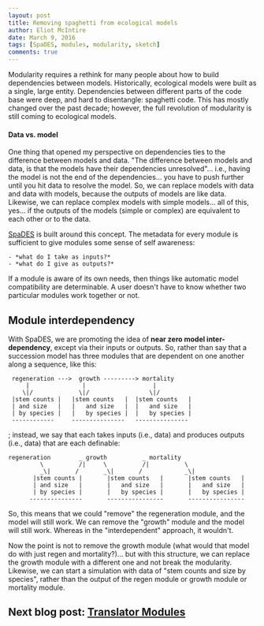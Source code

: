 ```yaml
---
layout: post
title: Removing spaghetti from ecological models
author: Eliot McIntire
date: March 9, 2016
tags: [SpaDES, modules, modularity, sketch]
comments: true
---
```


Modularity requires a rethink for many people about how to build dependencies between models. Historically, ecological models were built as a single, large entity. Dependencies between different parts of the code base were deep, and hard to disentangle: spaghetti code. This has mostly changed over the past decade; however, the full revolution of modularity is still coming to ecological models.

#### Data vs. model

One thing that opened my perspective on dependencies ties to the difference between models and data. "The difference between models and data, is that the models have their dependencies unresolved"... i.e., having the model is not the end of the dependencies... you have to push further until you hit data to resolve the model. So, we can replace models with data and data with models, because the outputs of models are like data.  Likewise, we can replace complex models with simple models... all of this, yes... if the outputs of the models (simple or complex) are equivalent to each other or to the data. 

[SpaDES](spades.predictiveecology.org) is built around this concept. The metadata for every module is sufficient to give modules some sense of self awareness: 

    - *what do I take as inputs?* 
    - *what do I give as outputs?*  
    
If a module is aware of its own needs, then things like automatic model compatibility are determinable. A user doesn't have to know whether two particular modules work together or not.

## Module interdependency

With SpaDES, we are promoting the idea of **near zero model inter-dependency**, except via their inputs or outputs. So, rather than say that a succession model has three modules that are dependent on one another along a sequence, like this:

```
 regeneration --->  growth ---------> mortality
     |               |                   |
    \|/             \|/                 \|/
 |stem counts |   |stem counts   |  |stem counts   |         
 | and size   |   |   and size   |  |   and size   |
 | by species |   |   by species |  |   by species |
 ------------     ---------------   ---------------
```
; instead, we say that each takes inputs (i.e., data) and produces outputs (i.e., data) that are each definable:

```
regeneration        _ growth          _ mortality
         \          /|     \          /|          \         
         _\|       /       _\|       /            _\|       
       |stem counts |       |stem counts   |       |stem counts   |         
       | and size   |       |   and size   |       |   and size   |
       | by species |       |   by species |       |   by species |
      ---------------       ----------------       ----------------
```

So, this means that we could "remove" the regeneration module, and the model will still work. We can remove the "growth" module and the model will still work. Whereas in the "interdependent" approach, it wouldn't.

Now the point is not to remove the growth module (what would that model do with just regen and mortality?)... but with this structure, we can replace the growth module with a different one and not break the modularity. Likewise, we can start a simulation with data of "stem counts and size by species", rather than the output of the regen module or growth module or mortality module.

## Next blog post: [Translator Modules](https://predictiveecology.org/2016/03/09/Translating_the_incompatible.html)


